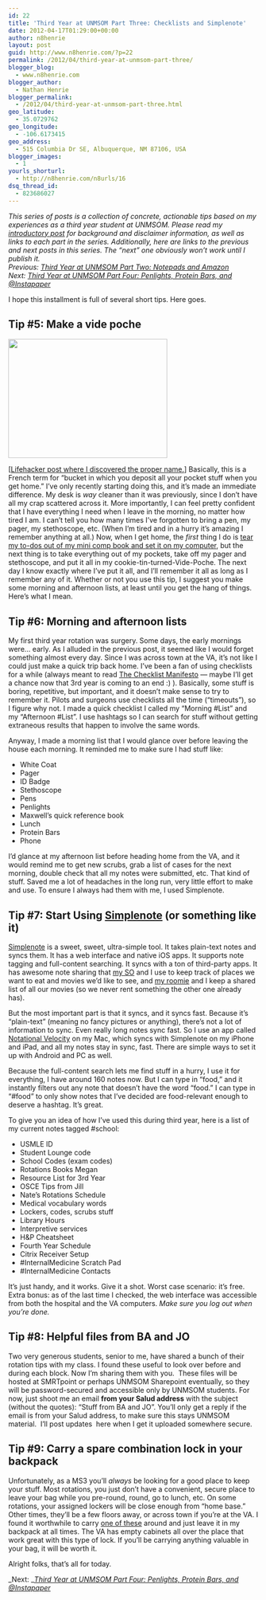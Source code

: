 ```yaml
---
id: 22
title: 'Third Year at UNMSOM Part Three: Checklists and Simplenote'
date: 2012-04-17T01:29:00+00:00
author: n8henrie
layout: post
guid: http://www.n8henrie.com/?p=22
permalink: /2012/04/third-year-at-unmsom-part-three/
blogger_blog:
  - www.n8henrie.com
blogger_author:
  - Nathan Henrie
blogger_permalink:
  - /2012/04/third-year-at-unmsom-part-three.html
geo_latitude:
  - 35.0729762
geo_longitude:
  - -106.6173415
geo_address:
  - 515 Columbia Dr SE, Albuquerque, NM 87106, USA
blogger_images:
  - 1
yourls_shorturl:
  - http://n8henrie.com/n8urls/16
dsq_thread_id:
  - 823686027
---
```

_This series of posts is a collection of concrete, actionable tips based on my experiences as a third year student at UNMSOM. Please read my [introductory post](http://www.n8henrie.com/2012/04/third-year-at-unmsom-introduction/ "Third Year at UNMSOM: Introduction") for background and disclaimer information, as well as links to each part in the series. Additionally, here are links to the previous and next posts in this series. The “next” one obviously won’t work until I publish it.  
Previous: <a href="http://www.n8henrie.com/2012/04/third-year-at-unmsom-part-two-comp/" target="" title="Third Year at UNMSOM Part Two: Notepads and Amazon">Third Year at UNMSOM Part Two: Notepads and Amazon</a>  
Next:_ _<a href="http://www.n8henrie.com/2012/04/third-year-at-unmsom-part-four/" target="">Third Year at UNMSOM Part Four: Penlights, Protein Bars, and @Instapaper</a>_

I hope this installment is full of several short tips. Here goes. 

## Tip #5: Make a vide poche


<img alt="" height="239" src="http://n8henrie.com/wp-content/uploads/2012/04/IMG_1565.jpg" width="320" /> 

[<a href="http://lifehacker.com/5890455/add-a-vide-poche-next-to-your-door-to-avoid-clutter-around-the-house" target="_blank">Lifehacker post where I discovered the proper name.</a>] Basically, this is a French term for “bucket in which you deposit all your pocket stuff when you get home.” I’ve only recently starting doing this, and it’s made an immediate difference. My desk is _way_ cleaner than it was previously, since I don’t have all my crap scattered across it. More importantly, I can feel pretty confident that I have everything I need when I leave in the morning, no matter how tired I am. I can’t tell you how many times I’ve forgotten to bring a pen, my pager, my stethoscope, etc. (When I’m tired and in a hurry it’s amazing I remember anything at all.) Now, when I get home, the _first_ thing I do is <a href="http://www.n8henrie.com/2012/04/third-year-at-unmsom-part-two-comp/" target="_blank">tear my to-dos out of my mini comp book and set it on my computer</a>, but the next thing is to take everything out of my pockets, take off my pager and stethoscope, and put it all in my cookie-tin-turned-Vide-Poche. The next day I know exactly where I’ve put it all, and I’ll remember it all as long as I remember any of it. Whether or not you use this tip, I suggest you make some morning and afternoon lists, at least until you get the hang of things. Here’s what I mean. 

## Tip #6: Morning and afternoon lists

My first third year rotation was surgery. Some days, the early mornings were… early. As I alluded in the previous post, it seemed like I would forget something almost every day. Since I was across town at the VA, it’s not like I could just make a quick trip back home. I’ve been a fan of using checklists for a while (always meant to read <a href="http://www.amazon.com/gp/product/0312430000/ref=as_li_ss_tl?ie=UTF8&#038;tag=n8henriecom-20&#038;linkCode=as2&#038;camp=1789&#038;creative=390957&#038;creativeASIN=0312430000" target="_blank">The Checklist Manifesto</a> — maybe I’ll get a chance now that 3rd year is coming to an end :) ). Basically, some stuff is boring, repetitive, but important, and it doesn’t make sense to try to remember it. Pilots and surgeons use checklists all the time (“timeouts”), so I figure why not. I made a quick checklist I called my “Morning #List” and my “Afternoon #List”. I use hashtags so I can search for stuff without getting extraneous results that happen to involve the same words. 

Anyway, I made a morning list that I would glance over before leaving the house each morning. It reminded me to make sure I had stuff like: 

  * White Coat 
  * Pager 
  * ID Badge 
  * Stethoscope 
  * Pens 
  * Penlights 
  * Maxwell’s quick reference book 
  * Lunch 
  * Protein Bars 
  * Phone

I’d glance at my afternoon list before heading home from the VA, and it would remind me to get new scrubs, grab a list of cases for the next morning, double check that all my notes were submitted, etc. That kind of stuff. Saved me a lot of headaches in the long run, very little effort to make and use. To ensure I always had them with me, I used Simplenote. 

## Tip #7: Start Using <a href="http://simplenote.com/" target="_blank">Simplenote</a> (or something like it)

<a href="http://simplenote.com/" target="_blank">Simplenote</a> is a sweet, sweet, ultra-simple tool. It takes plain-text notes and syncs them. It has a web interface and native iOS apps. It supports note tagging and full-content searching. It syncs with a ton of third-party apps. It has awesome note sharing that <a href="https://twitter.com/#!/mnkuhn" target="_blank">my SO</a> and I use to keep track of places we want to eat and movies we’d like to see, and <a href="https://twitter.com/#!/giggirock" target="_blank">my roomie</a> and I keep a shared list of all our movies (so we never rent something the other one already has). 

But the most important part is that it syncs, and it syncs fast. Because it’s “plain-text” (meaning no fancy pictures or anything), there’s not a lot of information to sync. Even really long notes sync fast. So I use an app called <a href="http://notational.net/" target="_blank">Notational Velocity</a> on my Mac, which syncs with Simplenote on my iPhone and iPad, and all my notes stay in sync, fast. There are simple ways to set it up with Android and PC as well. 

Because the full-content search lets me find stuff in a hurry, I use it for everything, I have around 160 notes now. But I can type in “food,” and it instantly filters out any note that doesn’t have the word “food.” I can type in “#food” to only show notes that I’ve decided are food-relevant enough to deserve a hashtag. It’s great. 

To give you an idea of how I’ve used this during third year, here is a list of my current notes tagged #school: 

  * USMLE ID
  * Student Lounge code
  * School Codes (exam codes)
  * Rotations Books Megan
  * Resource List for 3rd Year
  * OSCE Tips from Jill
  * Nate’s Rotations Schedule
  * Medical vocabulary words
  * Lockers, codes, scrubs stuff
  * Library Hours
  * Interpretive services
  * H&#038;P Cheatsheet
  * Fourth Year Schedule
  * Citrix Receiver Setup
  * #InternalMedicine Scratch Pad
  * #InternalMedicine Contacts

It’s just handy, and it works. Give it a shot. Worst case scenario: it’s free. Extra bonus: as of the last time I checked, the web interface was accessible from both the hospital and the VA computers. _Make sure you log out when you’re done._

## Tip #8: Helpful files from BA and JO

Two very generous students, senior to me, have shared a bunch of their rotation tips with my class. I found these useful to look over before and during each block. Now I’m sharing them with you.  These files will be hosted at SMRTpoint or perhaps UNMSOM Sharepoint eventually, so they will be password-secured and accessible only by UNMSOM students. For now, just shoot me an email **from your Salud address** with the subject (without the quotes): “Stuff from BA and JO”. You’ll only get a reply if the email is from your Salud address, to make sure this stays UNMSOM material.  I&#8217;ll post updates  here when I get it uploaded somewhere secure.

## Tip #9: Carry a spare combination lock in your backpack

Unfortunately, as a MS3 you’ll _always_ be looking for a good place to keep your stuff. Most rotations, you just don’t have a convenient, secure place to leave your bag while you pre-round, round, go to lunch, etc. On some rotations, your assigned lockers will be close enough from “home base.” Other times, they’ll be a few floors away, or across town if you’re at the VA. I found it worthwhile to carry <a href="http://www.amazon.com/gp/product/B00004SQLI/ref=as_li_ss_tl?ie=UTF8&#038;tag=n8henriecom-20&#038;linkCode=as2&#038;camp=1789&#038;creative=390957&#038;creativeASIN=B00004SQLI" target="_blank">one of these</a> around and just leave it in my backpack at all times. The VA has empty cabinets all over the place that work great with this type of lock. If you’ll be carrying anything valuable in your bag, it will be worth it. 

Alright folks, that’s all for today.

_Next: _<span style="color: #0000ee;"><i><u><a href="http://www.n8henrie.com/2012/04/third-year-at-unmsom-part-four/">Third Year at UNMSOM Part Four: Penlights, Protein Bars, and @Instapaper</a></u></i></span> 

<div>
</div>

<span style="color: #0000ee;"><i><br /></i></span> 

<div>
</div>